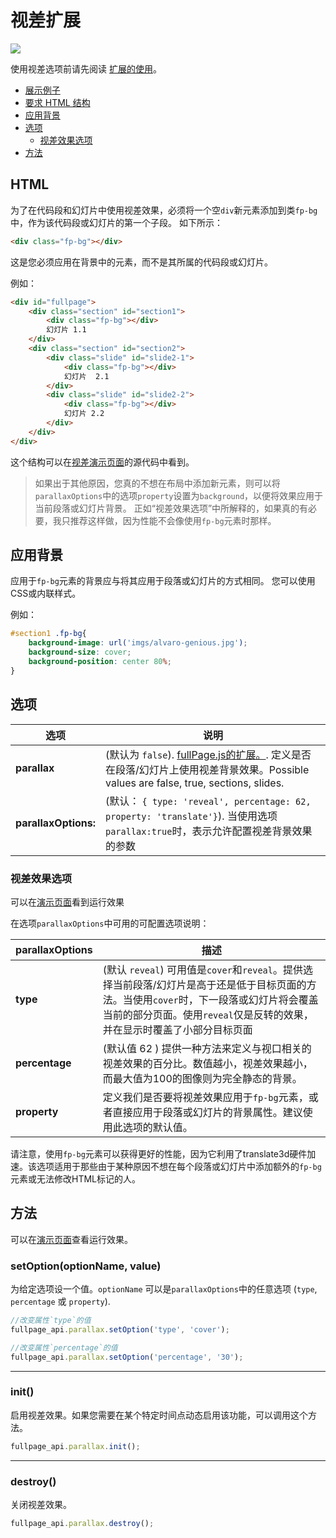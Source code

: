 # 视差扩展

![](https://cloud.githubusercontent.com/assets/1706326/23580315/f28edab4-00f6-11e7-90f9-81ffafd77b0e.gif)

使用视差选项前请先阅读 [扩展的使用](https://github.com/alvarotrigo/fullPage.js/tree/dev/lang/chinese#%E4%BD%BF%E7%94%A8%E6%89%A9%E5%B1%95)。
- [展示例子](http://alvarotrigo.com/fullPage/extensions/parallax.html)
- [要求 HTML 结构](#html)
- [应用背景](#%E5%BA%94%E7%94%A8%E8%83%8C%E6%99%AF)
- [选项](#%E9%80%89%E9%A1%B9)
  - [视差效果选项](#%E8%A7%86%E5%B7%AE%E6%95%88%E6%9E%9C%E9%80%89%E9%A1%B9)
- [方法](#%E6%96%B9%E6%B3%95)

## HTML
为了在代码段和幻灯片中使用视差效果，必须将一个空`div`新元素添加到类`fp-bg`中，作为该代码段或幻灯片的第一个子段。 如下所示：

```html
<div class="fp-bg"></div>
```

这是您必须应用在背景中的元素，而不是其所属的代码段或幻灯片。

例如：
```html
<div id="fullpage">
    <div class="section" id="section1">
        <div class="fp-bg"></div>
        幻灯片 1.1
    </div>
    <div class="section" id="section2">
        <div class="slide" id="slide2-1">
            <div class="fp-bg"></div>
            幻灯片  2.1
        </div>
        <div class="slide" id="slide2-2">
            <div class="fp-bg"></div>
            幻灯片 2.2
        </div>
    </div>
</div>
```

这个结构可以在[视差演示页面](http://alvarotrigo.com/fullPage/extensions/parallax.html)的源代码中看到。

> 如果出于其他原因，您真的不想在布局中添加新元素，则可以将`parallaxOptions`中的选项`property`设置为`background`，以便将效果应用于当前段落或幻灯片背景。
> 正如“视差效果选项”中所解释的，如果真的有必要，我只推荐这样做，因为性能不会像使用`fp-bg`元素时那样。


## 应用背景
应用于`fp-bg`元素的背景应与将其应用于段落或幻灯片的方式相同。
您可以使用CSS或内联样式。

例如：
```css
#section1 .fp-bg{
    background-image: url('imgs/alvaro-genious.jpg');
    background-size: cover;
    background-position: center 80%;
}
```
## 选项

| 选项  | 说明 |
| ------------- | ------------- |
| **parallax**  | (默认为 `false`). [fullPage.js的扩展。](http://alvarotrigo.com/fullPage/extensions/). 定义是否在段落/幻灯片上使用视差背景效果。Possible values are false, true, sections, slides.  |
| **parallaxOptions:**   | (默认： `{ type: 'reveal', percentage: 62, property: 'translate'}`). 当使用选项`parallax:true`时，表示允许配置视差背景效果的参数  |


### 视差效果选项
可以在[演示页面](http://alvarotrigo.com/fullPage/extensions/parallax.html)看到运行效果


在选项`parallaxOptions`中可用的可配置选项说明：

| parallaxOptions  | 描述 |
| ------------- | ------------- |
| **type**  | (默认 `reveal`) 可用值是`cover`和`reveal`。提供选择当前段落/幻灯片是高于还是低于目标页面的方法。当使用`cover`时，下一段落或幻灯片将会覆盖当前的部分页面。使用`reveal`仅是反转的效果，并在显示时覆盖了小部分目标页面 |
| **percentage**  | (默认值 62 ) 提供一种方法来定义与视口相关的视差效果的百分比。数值越小，视差效果越小，而最大值为100的图像则为完全静态的背景。   |
| **property** | 定义我们是否要将视差效果应用于`fp-bg`元素，或者直接应用于段落或幻灯片的背景属性。建议使用此选项的默认值。|

请注意，使用`fp-bg`元素可以获得更好的性能，因为它利用了translate3d硬件加速。该选项适用于那些由于某种原因不想在每个段落或幻灯片中添加额外的`fp-bg`元素或无法修改HTML标记的人。

## 方法
可以在[演示页面](http://alvarotrigo.com/fullPage/extensions/parallax.html)查看运行效果。

### setOption(optionName, value)
为给定选项设一个值。`optionName` 可以是`parallaxOptions`中的任意选项 (`type`, `percentage` 或 `property`).
```javascript
//改变属性`type`的值
fullpage_api.parallax.setOption('type', 'cover');

//改变属性`percentage`的值
fullpage_api.parallax.setOption('percentage', '30');
```
---

### init()
启用视差效果。如果您需要在某个特定时间点动态启用该功能，可以调用这个方法。
```javascript
fullpage_api.parallax.init();
```
---
### destroy()
关闭视差效果。
```javascript
fullpage_api.parallax.destroy();
```
